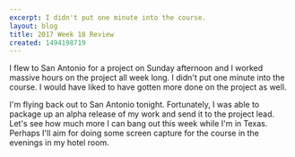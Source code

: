 ```yaml
---
excerpt: I didn't put one minute into the course.
layout: blog
title: 2017 Week 18 Review
created: 1494198719
---
```

<p>I flew to San Antonio for a project on Sunday afternoon and I worked massive hours on the project all week long. I didn't put one minute into the course. I would have liked to have gotten more done on the project as well.</p><p>I'm flying back out to San Antonio tonight. Fortunately, I was able to package up an alpha release of my work and send it to the project lead. Let's see how much more I can bang out this week while I'm in Texas. Perhaps I'll aim for doing some screen capture for the course in the evenings in my hotel room.</p>
